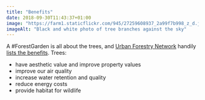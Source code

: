 ```yaml
---
title: "Benefits"
date: 2018-09-30T11:43:37+01:00
image: "https://farm1.staticflickr.com/945/27259608937_2a99f7b998_z_d.jpg"
imageAlt: "Black and white photo of tree branches against the sky"
---
```


A #ForestGarden is all about the trees, and [Urban Forestry Network](http://urbanforestrynetwork.org/index.htm) handily [lists the benefits](http://urbanforestrynetwork.org/benefits/index.htm). Trees: 
* have aesthetic value and improve property values
* improve our air quality
* increase water retention and quality
* reduce energy costs
* provide habitat for wildlife
